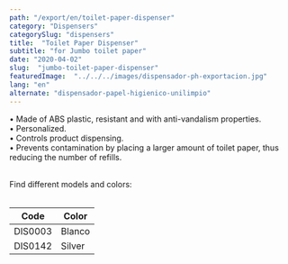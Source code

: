 ```yaml
---
path: "/export/en/toilet-paper-dispenser"
category: "Dispensers"
categorySlug: "dispensers"
title:  "Toilet Paper Dispenser"
subtitle: "for Jumbo toilet paper"
date: "2020-04-02"
slug:  "jumbo-toilet-paper-dispenser"
featuredImage:  "../../../images/dispensador-ph-exportacion.jpg"
lang: "en"
alternate: "dispensador-papel-higienico-unilimpio"
---
```

• Made of ABS plastic, resistant and with anti-vandalism properties.<br/>
• Personalized.<br/>
• Controls product dispensing.<br/>
• Prevents contamination by placing a larger amount of toilet paper, thus reducing the number of refills.<br/><br/>

Find different models and colors:
<br><br>
<table class="min-w-full md:min-w-0 divide-y-0 divide-gray-200">
          <thead class=" bg-white">
            <tr>
              <th scope="col" class="px-6 text-center text-xs font-medium text-white bg-primary-default uppercase tracking-wider">
                Code
              </th>
              <th scope="col" class="px-6 py-3 text-center text-xs font-medium text-white bg-primary-lighter uppercase tracking-wider">
                Color
              </th>
            </tr>
          </thead>
          <tbody>
            <tr class="bg-gray-100">
              <td class="px-6 py-4 whitespace-nowrap text-sm text-gray-700 text-center">
              DIS0003
              </td>
              <td class="px-6 py-4 whitespace-nowrap text-sm text-gray-700 text-center">
               Blanco
              </td>
            </tr>
            <tr class="bg-gray-300">
              <td class="px-6 py-4 whitespace-nowrap text-sm text-gray-700 text-center">
              DIS0142
              </td>
              <td class="px-6 py-4 whitespace-nowrap text-sm text-gray-700 text-center">
              Silver
              </td>
            </tr>
          </tbody>
        </table><br/>
         
